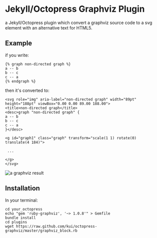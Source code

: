 Jekyll/Octopress Graphviz Plugin
=======================================================

a Jekyll/Octopress plugin which convert a graphviz source code to a svg element
with an alternative text for HTML5.

Example
--------------------------------------------

if you write: 

	{% graph non-directed graph %}
	a -- b
	b -- c
	c -- a
	{% endgraph %}

then it's converted to: 

	<svg role="img" aria-label="non-directed graph" width="89pt" height="188pt" viewBox="0.00 0.00 89.00 188.00">
	<title>non-directed graph</title>
	<desc>graph "non-directed graph" { 
	a -- b
	b -- c
	c -- a
	}</desc>
	 
	<g id="graph1" class="graph" transform="scale(1 1) rotate(0) translate(4 184)">
	 
	 ...
	
	</g>
	</svg>

![a graphviz result](http://25.media.tumblr.com/tumblr_m7p27myHck1qz64n4o1_250.png)

Installation
---------------------------

In your terminal:

	cd your_octopress
	echo "gem 'ruby-graphviz', '~> 1.0.8'" > Gemfile
	bundle install
	cd plugins
	wget https://raw.github.com/kui/octopress-graphviz/master/graphviz_block.rb
